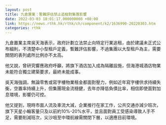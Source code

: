 ```yaml
---
layout: post
title: 九倉置業：暫難評估禁止追租對集團影響
date: 2022-03-03 18:01:17.000000000 +08:00
link: https://news.rthk.hk/rthk/ch/component/k2/1636990-20220303.htm
categories: rthk
---
```


九倉置業主席吳天海表示，政府計劃立法禁止向特定行業追租，由於建議未正式公布細則，不清楚中小型租戶定義，暫難評估影響，不過集團以大型租戶為主，需要關閉的表列處所比例亦不太高。

他又說，曾研究響應政府呼籲，將旗下酒店加入成為隔離設施，但海港城酒店物業未能符合獨立建築要求，最終未能成事。

吳天海強調，無論零售或寫字樓物業租金都面對壓力，例如近年寫字樓供求持續失衡，空置率持續上升，但集團現金流穩健，去年亦降低負債比率，相信即使面對加息環境，影響仍可控。

他又提到，現時市面人流及車流大減，企業推行在家工作，公共交通亦減少班次，旗下天星小輪客量只及以前約10%-20%水平，並且面對員工受感染導致人手不足，需要削減班次，尖沙咀至中環航線需關閉下層，以適應目前環境。

